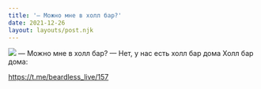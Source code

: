 ```yaml
---
title: '— Можно мне в холл бар?'
date: 2021-12-26
layout: layouts/post.njk
---
```


![](https://i.ibb.co/3YSkvmj/file-78.jpg)
— Можно мне в холл бар?
— Нет, у нас есть холл бар дома
Холл бар дома:

https://t.me/beardless_live/157